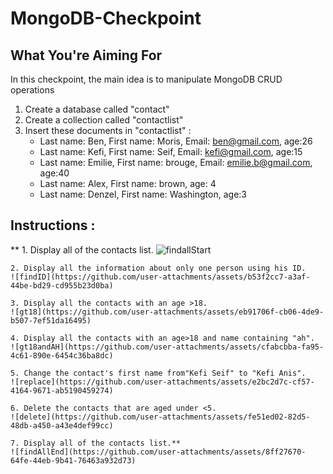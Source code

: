 # MongoDB-Checkpoint

 ## What You're Aiming For

In this checkpoint, the main idea is to manipulate MongoDB CRUD operations

   1. Create a database called "contact"
   2. Create a collection called "contactlist"
   3. Insert these documents  in "contactlist" :
        - Last name: Ben, First name: Moris, Email: ben@gmail.com, age:26
        - Last name: Kefi, First name: Seif, Email: kefi@gmail.com, age:15
        - Last name: Emilie, First name: brouge, Email: emilie.b@gmail.com, age:40
        - Last name: Alex, First name: brown, age: 4
        - Last name: Denzel, First name: Washington, age:3

## Instructions :

 ** 1. Display all of the contacts list.
    ![findallStart](https://github.com/user-attachments/assets/f1d7bf8a-90c8-49a7-a5c2-0831b5f2e8c6)

    2. Display all the information about only one person using his ID.
    ![findID](https://github.com/user-attachments/assets/b53f2cc7-a3af-44be-bd29-cd955b23d0ba)

    3. Display all the contacts with an age >18.
    ![gt18](https://github.com/user-attachments/assets/eb91706f-cb06-4de9-b507-7ef51da16495)

    4. Display all the contacts with an age>18 and name containing "ah".
    ![gt18andAH](https://github.com/user-attachments/assets/cfabcbba-fa95-4c61-890e-6454c36ba8dc)

    5. Change the contact's first name from"Kefi Seif" to "Kefi Anis".
    ![replace](https://github.com/user-attachments/assets/e2bc2d7c-cf57-4164-9671-ab5190459274)

    6. Delete the contacts that are aged under <5.
    ![delete](https://github.com/user-attachments/assets/fe51ed02-82d5-48db-a450-a43e4def99cc)

    7. Display all of the contacts list.**
    ![findAllEnd](https://github.com/user-attachments/assets/8ff27670-64fe-44eb-9b41-76463a932d73)

       
